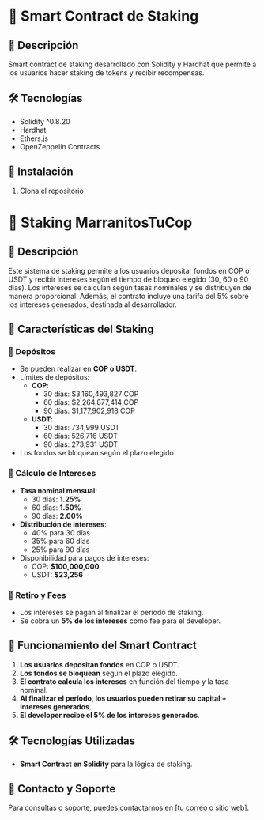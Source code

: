 # 🔗 Smart Contract de Staking

## 📝 Descripción
Smart contract de staking desarrollado con Solidity y Hardhat que permite a los usuarios hacer staking de tokens y recibir recompensas.

## 🛠 Tecnologías
- Solidity ^0.8.20
- Hardhat
- Ethers.js
- OpenZeppelin Contracts

## 🚀 Instalación

1. Clona el repositorio

# 📘 Staking MarranitosTuCop


## 📌 Descripción

Este sistema de staking permite a los usuarios depositar fondos en COP o USDT y recibir intereses según el tiempo de bloqueo elegido (30, 60 o 90 días). Los intereses se calculan según tasas nominales y se distribuyen de manera proporcional. Además, el contrato incluye una tarifa del 5% sobre los intereses generados, destinada al desarrollador.

## 🚀 Características del Staking

### 🔹 Depósitos

- Se pueden realizar en **COP o USDT**.
- Límites de depósitos:
  - **COP**:
    - 30 días: \$3,160,493,827 COP
    - 60 días: \$2,264,877,414 COP
    - 90 días: \$1,177,902,918 COP
  - **USDT**:
    - 30 días: 734,999 USDT
    - 60 días: 526,716 USDT
    - 90 días: 273,931 USDT
- Los fondos se bloquean según el plazo elegido.

### 🔹 Cálculo de Intereses

- **Tasa nominal mensual**:
  - 30 días: **1.25%**
  - 60 días: **1.50%**
  - 90 días: **2.00%**
- **Distribución de intereses**:
  - 40% para 30 días
  - 35% para 60 días
  - 25% para 90 días
- Disponibilidad para pagos de intereses:
  - COP: **\$100,000,000**
  - USDT: **\$23,256**

### 🔹 Retiro y Fees

- Los intereses se pagan al finalizar el período de staking.
- Se cobra un **5% de los intereses** como fee para el developer.

## 📜 Funcionamiento del Smart Contract

1. **Los usuarios depositan fondos** en COP o USDT.
2. **Los fondos se bloquean** según el plazo elegido.
3. **El contrato calcula los intereses** en función del tiempo y la tasa nominal.
4. **Al finalizar el período, los usuarios pueden retirar su capital + intereses generados**.
5. **El developer recibe el 5% de los intereses generados**.

## 🛠 Tecnologías Utilizadas

- **Smart Contract en Solidity** para la lógica de staking.

## 📂 Contacto y Soporte

Para consultas o soporte, puedes contactarnos en [[tu correo o sitio web](https://intechchain.com/)].

